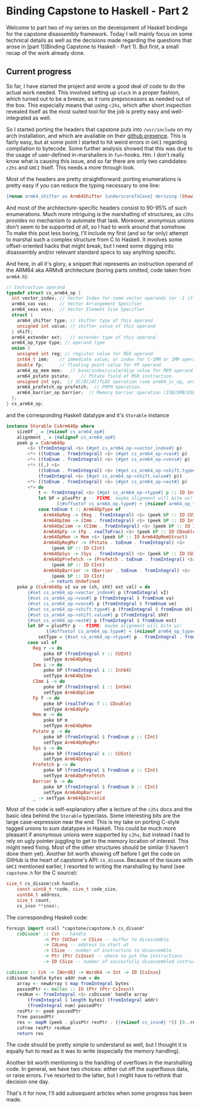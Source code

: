# Binding Capstone to Haskell - Part 2
Welcome to part two of my series on the development of Haskell bindings for the
capstone disassembly framework. Today I will mainly focus on some technical
details as well as the decisions made regarding the questions that arose in
[part 1](Binding Capstone to Haskell - Part 1). But first, a small recap of the
work already done.

## Current progress
So far, I have started the project and wrote a good deal of code to do the
actual work needed. This involved setting up `stack` in a proper fashion, which
turned out to be a breeze, as it runs preprocessors as needed out of the box.
This especially means that using `c2hs`, which after short inspection revealed
itself as the most suited tool for the job is pretty easy and well-integrated
as well.

So I started porting the headers that capstone puts into
`/usr/include` on my arch installation, and which are available on their
[github presence](https://github.com/aquynh/capstone/tree/master/include).
This is fairly easy, but at some point I started to hit weird errors in `GHCI`
regarding compilation to bytecode. Some further analysis showed that this was
due to the usage of user-defined in-marshallers in `fun`-hooks. Hm. I don't
really know what is causing this issue, and so far there are only two
candidates: `c2hs` and `GHCI` itself. This needs a more through look.

Most of the headers are pretty straightforward: porting enumerations is pretty
easy if you can reduce the typing necessary to one line:

```Haskell
{#enum arm64_shifter as Arm64Shifter {underscoreToCase} deriving (Show)#}
```

And most of the architecture-specific headers consist to 90-95% of such
enumerations. Much more intriguing is the marshalling of structures, as `c2hs`
provides no mechanism to automate that task. Moreover, anonymous unions don't
seem to be supported *at all*, so I had to work around that somehow. To make
this post less boring, I'll include my first (and so far only) attempt to
marshal such a complex structure from C to Haskell. It involves some
offset-oriented hacks that might break, but I need some digging into
disassembly and/or relevant standard specs to say anything specific.

And here, in all it's glory, a snippet that represents an instruction
operand of the ARM64 aka ARMv8 architecture (boring parts omitted, code taken
from `arm64.h`):

```C
// Instruction operand
typedef struct cs_arm64_op {
  int vector_index; // Vector Index for some vector operands (or -1 if irrelevant)
  arm64_vas vas;    // Vector Arrangement Specifier
  arm64_vess vess;  // Vector Element Size Specifier
  struct {
    arm64_shifter type; // shifter type of this operand
    unsigned int value; // shifter value of this operand
  } shift;
  arm64_extender ext;   // extender type of this operand
  arm64_op_type type; // operand type
  union {
    unsigned int reg; // register value for REG operand
    int64_t imm;    // immediate value, or index for C-IMM or IMM operand
    double fp;      // floating point value for FP operand
    arm64_op_mem mem;   // base/index/scale/disp value for MEM operand
    arm64_pstate pstate;    // PState field of MSR instruction.
    unsigned int sys;  // IC/DC/AT/TLBI operation (see arm64_ic_op, arm64_dc_op, arm64_at_op, arm64_tlbi_op)
    arm64_prefetch_op prefetch;  // PRFM operation.
    arm64_barrier_op barrier;  // Memory barrier operation (ISB/DMB/DSB instructions).
  };
} cs_arm64_op;
```

and the corresponding Haskell datatype and it's `Storable` instance

```Haskell
instance Storable CsArm64Op where
    sizeOf _ = {#sizeof cs_arm64_op#}
    alignment _ = {#alignof cs_arm64_op#}
    peek p = CsArm64Op
        <$> (fromIntegral <$> {#get cs_arm64_op->vector_index#} p)
        <*> ((toEnum . fromIntegral) <$> {#get cs_arm64_op->vas#} p)
        <*> ((toEnum . fromIntegral) <$> {#get cs_arm64_op->vess#} p)
        <*> ((,) <$>
            ((toEnum . fromIntegral) <$> {#get cs_arm64_op->shift.type#} p) <*>
            (fromIntegral <$> {#get cs_arm64_op->shift.value#} p))
        <*> ((toEnum . fromIntegral) <$> {#get cs_arm64_op->ext#} p)
        <*> do
            t <- fromIntegral <$> {#get cs_arm64_op->type#} p :: IO Int
            let bP = plusPtr p -- FIXME: maybe alignment will bite us!
                   ({#offsetof cs_arm64_op.type#} + {#sizeof arm64_op_type#})
            case toEnum t :: Arm64OpType of
              Arm64OpReg -> (Reg . fromIntegral) <$> (peek bP :: IO CUInt)
              Arm64OpImm -> (Imm . fromIntegral) <$> (peek bP :: IO Int64)
              Arm64OpCimm -> (CImm . fromIntegral) <$> (peek bP :: IO Int64)
              Arm64OpFp -> (Fp . realToFrac) <$> (peek bP :: IO CDouble)
              Arm64OpMem -> Mem <$> (peek bP :: IO Arm64OpMemStruct)
              Arm64OpRegMsr -> (Pstate . toEnum . fromIntegral) <$>
                 (peek bP :: IO CInt)
              Arm64OpSys -> (Sys . fromIntegral) <$> (peek bP :: IO CUInt)
              Arm64OpPrefetch -> (Prefetch . toEnum . fromIntegral) <$>
                 (peek bP :: IO CInt)
              Arm64OpBarrier -> (Barrier . toEnum . fromIntegral) <$>
                 (peek bP :: IO CInt)
              _ -> return Undefined
    poke p (CsArm64Op vI va ve (sh, shV) ext val) = do
        {#set cs_arm64_op->vector_index#} p (fromIntegral vI)
        {#set cs_arm64_op->vas#} p (fromIntegral $ fromEnum va)
        {#set cs_arm64_op->vess#} p (fromIntegral $ fromEnum ve)
        {#set cs_arm64_op->shift.type#} p (fromIntegral $ fromEnum sh)
        {#set cs_arm64_op->shift.value#} p (fromIntegral shV)
        {#set cs_arm64_op->ext#} p (fromIntegral $ fromEnum ext)
        let bP = plusPtr p -- FIXME: maybe alignment will bite us!
               ({#offsetof cs_arm64_op.type#} + {#sizeof arm64_op_type#})
            setType = {#set cs_arm64_op->type#} p . fromIntegral . fromEnum
        case val of
          Reg r -> do
              poke bP (fromIntegral r :: CUInt)
              setType Arm64OpReg
          Imm i -> do
              poke bP (fromIntegral i :: Int64)
              setType Arm64OpImm
          CImm i -> do
              poke bP (fromIntegral i :: Int64)
              setType Arm64OpCimm
          Fp f -> do
              poke bP (realToFrac f :: CDouble)
              setType Arm64OpFp
          Mem m -> do
              poke bP m
              setType Arm64OpMem
          Pstate p -> do
              poke bP (fromIntegral $ fromEnum p :: CInt)
              setType Arm64OpRegMsr
          Sys s -> do
              poke bP (fromIntegral s :: CUInt)
              setType Arm64OpSys
          Prefetch p -> do
              poke bP (fromIntegral $ fromEnum p :: CInt)
              setType Arm64OpPrefetch
          Barrier b -> do
              poke bP (fromIntegral $ fromEnum b :: CInt)
              setType Arm64OpBarrier
          _ -> setType Arm64OpInvalid
```

Most of the code is self-explanatory after a lecture of the `c2hs` docs
and the basic idea behind the `Storable` typeclass. Some interesting bits
are the large case-expression near the end. This is my take on porting C-style
tagged unions to sum datatypes in Haskell. This could be much more pleasant
if anonymous unions were supported by `c2hs`, but instead I had to rely on ugly
pointer juggling to get to the memory location of interest. This might need
fixing. Most of the other structures should be similar (I haven't done them
yet). Another bit worth showing off before I get the code on GitHub is the
heart of capstone's API: `cs_disasm`. Because of the issues with `GHCI`
mentioned earlier, I resorted to writing the marshalling by hand (see
`capstone.h` for the C source):

```C
size_t cs_disasm(csh handle,
    const uint8_t *code, size_t code_size,
    uint64_t address,
    size_t count,
    cs_insn **insn);
```

The corresponding Haskell code:
```Haskell
foreign import ccall "capstone/capstone.h cs_disasm"
    csDisasm' :: Csh -- handle
              -> Ptr CUChar -> CSize -- buffer to disassemble
              -> CULong -- address to start at
              -> CSize -- number of instructins to disassemble
              -> Ptr (Ptr CsInsn) -- where to put the instructions
              -> IO CSize -- number of succesfully disassembled instructions

csDisasm :: Csh -> [Word8] -> Word64 -> Int -> IO [CsInsn]
csDisasm handle bytes addr num = do
    array <- newArray $ map fromIntegral bytes
    passedPtr <- malloc :: IO (Ptr (Ptr CsInsn))
    resNum <- fromIntegral <$> csDisasm' handle array
        (fromIntegral $ length bytes) (fromIntegral addr)
        (fromIntegral num) passedPtr
    resPtr <- peek passedPtr
    free passedPtr
    res <- mapM (peek . plusPtr resPtr . ({#sizeof cs_insn#} *)) [0..resNum]
    csFree resPtr resNum
    return res
```
The code should be pretty simple to understand as well, but I thought it is
equally fun to read as it was to write (especially the memory handling).

Another bit worth mentioning is the handling of overflows in the marshalling
code. In general, we have two choices: either cut off the superfluous data, or
raise errors. I've resorted to the latter, but I might have to rethink that
decision one day. 

That's it for now, I'll add subsequent articles when some progress has been
made.
